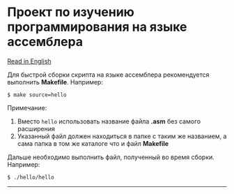 # Проект по изучению программирования на языке ассемблера
[Read in English][en]

Для быстрой сборки скрипта на языке ассемблера рекомендуется выполнить **Makefile**. Например:

```
$ make source=hello
```

Примечание: 
1. Вместо `hello` использовать название файла **.asm** без самого расширения
2. Указанный файл должен находиться в папке с таким же названием, а сама папка в том же каталоге что и файл **Makefile**

Дальше необходимо выполнить файл, полученный во время сборки. Например:

```
$ ./hello/hello
```


---
[ru]: README-ru.md
[en]: README.md